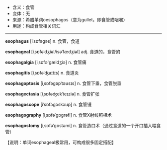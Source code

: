 - <span class="definition">含义：食管</span>
- <span class="definition">变体：无</span>
- <span class="definition">来源：希腊单词oesophagos（意为gullet，即食管或咽喉）</span>
- <span class="definition">用途：构成食管相关词汇</span>


---


<span class="vocabulary">**esophagus**</span> [iˈsɒfəɡəs] n. 食管，食道

<span class="vocabulary">**esophageal**</span> [iˌsɒfəˈdʒiəl/isəˈfædʒiəl] adj. 食道的，食管的

<span class="vocabulary">**esophagalgia**</span> [iˌsɒfә'gældʒiә] n. 食管痛

<span class="vocabulary">**esophagitis**</span> [iˌsɒfəˈʤaɪtɪs] n. 食道炎

<span class="vocabulary">**esophagoptosis**</span> [iˌsɒfəgəpˈtəʊsɪs] n. 食管下垂，食管脱垂

<span class="vocabulary">**esophagectasia**</span> [iˌsɒfəʤekˈteɪziə] n. 食管扩张

<span class="vocabulary">**esophagoscope**</span> [iˈsɒfəgəskəʊp] n. 食管镜

<span class="vocabulary">**esophagography**</span> [iˌsɒfəˈgɒgrəfi] n. 食管X射线照相术

<span class="vocabulary">**esophagostomy**</span> [iˌsɒfəˈgɒstəmi] n. 食管造口术（通过食道的一个开口插入喂食管）

【说明：单词esophageal极常用，可构成很多固定搭配】